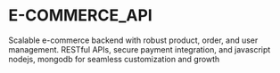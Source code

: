 # E-COMMERCE_API
Scalable e-commerce backend with robust product, order, and user management. RESTful APIs, secure payment integration, and javascript nodejs, mongodb for seamless customization and growth
